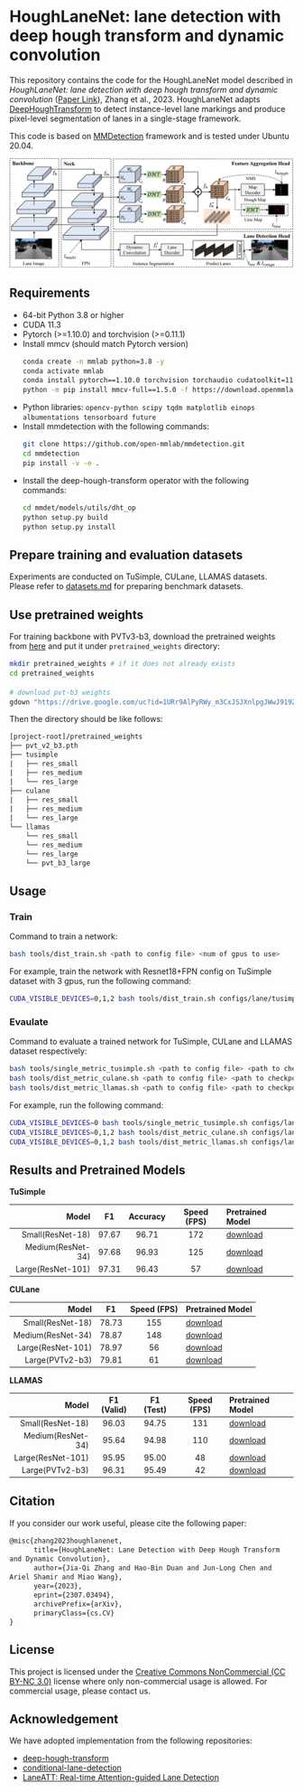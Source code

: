 # HoughLaneNet: lane detection with deep hough transform and dynamic convolution

This repository contains the code for the HoughLaneNet model described in *HoughLaneNet: lane detection with deep hough transform and dynamic convolution* ([Paper Link](https://arxiv.org/pdf/2307.03494.pdf)), Zhang et al., 2023. HoughLaneNet adapts [DeepHoughTransform](https://github.com/Hanqer/deep-hough-transform) to detect instance-level lane markings and produce pixel-level segmentation of lanes in a single-stage framework.

This code is based on [MMDetection](https://github.com/open-mmlab/mmdetection) framework and is tested under Ubuntu 20.04.

![HoughLaneNet](./docs/figure.png)


## Requirements

+ 64-bit Python 3.8 or higher
+ CUDA 11.3
+ Pytorch (>=1.10.0) and torchvision (>=0.11.1)
+ Install mmcv (should match Pytorch version)
  ```bash
  conda create -n mmlab python=3.8 -y
  conda activate mmlab
  conda install pytorch==1.10.0 torchvision torchaudio cudatoolkit=11.3 -c pytorch
  python -m pip install mmcv-full==1.5.0 -f https://download.openmmlab.com/mmcv/dist/cu113/torch1.10/index.html
  ```
+ Python libraries: `opencv-python scipy tqdm matplotlib einops albumentations tensorboard future`
+ Install mmdetection with the following commands:
  ```bash
  git clone https://github.com/open-mmlab/mmdetection.git
  cd mmdetection
  pip install -v -e .
  ```
+ Install the deep-hough-transform operator with the following commands:
  ```bash
  cd mmdet/models/utils/dht_op
  python setup.py build
  python setup.py install
  ```

## Prepare training and evaluation datasets

Experiments are conducted on TuSimple, CULane, LLAMAS datasets. Please refer to [datasets.md](./docs/datasets.md) for preparing benchmark datasets.


## Use pretrained weights

For training backbone with PVTv3-b3, download the pretrained weights from [here](https://drive.google.com/uc?id=1URr9AlPyRWy_m3CxJSJXnlpgJWwJ919Z) and put it under `pretrained_weights` directory:

```bash
mkdir pretrained_weights # if it does not already exists
cd pretrained_weights

# download pvt-b3 weights
gdown "https://drive.google.com/uc?id=1URr9AlPyRWy_m3CxJSJXnlpgJWwJ919Z"
```

Then the directory should be like follows:
```
[project-root]/pretrained_weights
├── pvt_v2_b3.pth
├── tusimple
|   ├── res_small
|   ├── res_medium
|   └── res_large
├── culane
|   ├── res_small
|   ├── res_medium
|   └── res_large
└── llamas
    └── res_small
    └── res_medium
    └── res_large
    └── pvt_b3_large
```


## Usage

### Train

Command to train a network:
```bash
bash tools/dist_train.sh <path to config file> <num of gpus to use>
```

For example, train the network with Resnet18+FPN config on TuSimple dataset with 3 gpus, run the following command:
```bash
CUDA_VISIBLE_DEVICES=0,1,2 bash tools/dist_train.sh configs/lane/tusimple_res_small_fpn.py 3 --no-validate
```

### Evaulate

Command to evaluate a trained network for TuSimple, CULane and LLAMAS dataset respectively:
```bash
bash tools/single_metric_tusimple.sh <path to config file> <path to checkpoint file> --eval
bash tools/dist_metric_culane.sh <path to config file> <path to checkpoint file> <num of gpus to use> --eval
bash tools/dist_metric_llamas.sh <path to config file> <path to checkpoint file> <num of gpus to use> --eval
```

For example, run the following command:
```bash
CUDA_VISIBLE_DEVICES=0 bash tools/single_metric_tusimple.sh configs/lane/tusimple_res_small.py ./pretrained_weights/tusimple/res_small/epoch.pth --eval
CUDA_VISIBLE_DEVICES=0,1,2 bash tools/dist_metric_culane.sh configs/lane/culane_res_small.py ./pretrained_weights/culane/res_small/epoch.pth 3 --eval
CUDA_VISIBLE_DEVICES=0,1,2 bash tools/dist_metric_llamas.sh configs/lane/llamas_res_small.py ./pretrained_weights/llamas/res_small/epoch.pth 3 --eval
```


## Results and Pretrained Models

**TuSimple**

Model | F1 | Accuracy | Speed (FPS) | Pretrained Model
---:|:---:|:---:|:---:|:---
Small(ResNet-18) | 97.67 | 96.71 | 172 | [download](https://drive.google.com/uc?id=11E5aUbQJOxPLbJqAqTF36lj9oQp-B2IX)
Medium(ResNet-34) | 97.68 | 96.93 | 125 | [download](https://drive.google.com/uc?id=1GYMb7efj7H3VEMCkg3g4ns9tmFs6U5T7)
Large(ResNet-101) | 97.31 | 96.43 | 57 | [download](https://drive.google.com/uc?id=1j4EidFb-LNl8xvom9zwpPfYSgH1OdwQS)



**CULane**

Model | F1 | Speed (FPS) | Pretrained Model
---:|:---:|:---:|:---
Small(ResNet-18) | 78.73 | 155 | [download](https://drive.google.com/uc?id=1crhZPCE8o8rJbwzxgvOwUBQK5Wc6npr7)
Medium(ResNet-34) | 78.87 | 148 | [download](https://drive.google.com/uc?id=1aV3rLvTXy7-0804lAPPfwmhSXPCIvTD1)
Large(ResNet-101) | 78.97 | 56 | [download](https://drive.google.com/uc?id=13uFHH8ZEfBJ1TF027TW2vr2HwxKJVqtI)
Large(PVTv2-b3) | 79.81 | 61 | [download](https://drive.google.com/uc?id=1NoR-fIK-Lu6EeaR8mmF3DfkLYw4xp1WC) 


**LLAMAS**

Model | F1 (Valid) | F1 (Test) | Speed (FPS) | Pretrained Model
---:|:---:|:---:|:---:|:---
Small(ResNet-18) | 96.03 | 94.75 | 131 | [download](https://drive.google.com/uc?id=14GQF_uPNLrJyk2FFYZicQGN9I3uZjqny)
Medium(ResNet-34) | 95.64 | 94.98 | 110 | [download](https://drive.google.com/uc?id=1LirdPZKG7Y84oxTAlRmhXbM9AXb4Wq7u)
Large(ResNet-101) | 95.95 | 95.00 | 48 | [download](https://drive.google.com/uc?id=15VqTHS7zO4HMDGO3LFC5ihcizs19hOxh)
Large(PVTv2-b3) | 96.31 | 95.49 | 42 | [download](https://drive.google.com/uc?id=1KczPxVSkK-dEXxqobKD7ojvvnzg1p5Sw)


## Citation

If you consider our work useful, please cite the following paper:
```
@misc{zhang2023houghlanenet,
      title={HoughLaneNet: Lane Detection with Deep Hough Transform and Dynamic Convolution}, 
      author={Jia-Qi Zhang and Hao-Bin Duan and Jun-Long Chen and Ariel Shamir and Miao Wang},
      year={2023},
      eprint={2307.03494},
      archivePrefix={arXiv},
      primaryClass={cs.CV}
}
```


## License

This project is licensed under the [Creative Commons NonCommercial (CC BY-NC 3.0)](https://creativecommons.org/licenses/by-nc/3.0/) license where only
non-commercial usage is allowed. For commercial usage, please contact us.


## Acknowledgement

We have adopted implementation from the following repositories:

+ [deep-hough-transform](https://github.com/Hanqer/deep-hough-transform)
+ [conditional-lane-detection](https://github.com/aliyun/conditional-lane-detection)
+ [LaneATT: Real-time Attention-guided Lane Detection](https://github.com/lucastabelini/LaneATT)
